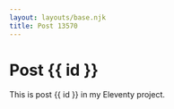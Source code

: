 ```yaml
---
layout: layouts/base.njk
title: Post 13570
---
```


# Post {{ id }}

This is post {{ id }} in my Eleventy project.
